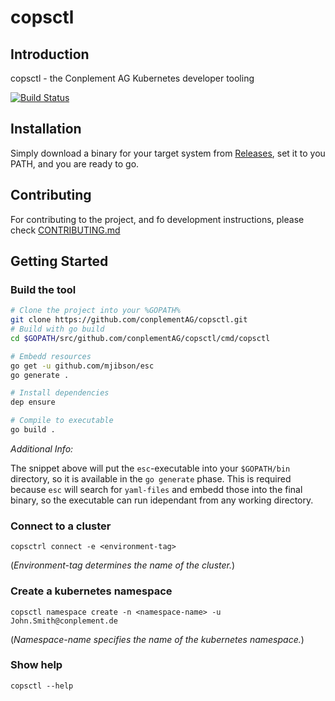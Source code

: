 # copsctl

## Introduction

copsctl - the Conplement AG Kubernetes developer tooling

[![Build Status](https://cpgithub.visualstudio.com/GitHubPipelines/_apis/build/status/conplementAG.copsctl?branchName=master)](https://cpgithub.visualstudio.com/GitHubPipelines/_build/latest?definitionId=9&branchName=master)

## Installation

Simply download a binary for your target system from [Releases](https://github.com/conplementAG/copsctl/releases), set it to you PATH, and you are ready to go.

## Contributing

For contributing to the project, and fo development instructions, please check [CONTRIBUTING.md](CONTRIBUTING.md)

## Getting Started

### Build the tool

```bash
# Clone the project into your %GOPATH%
git clone https://github.com/conplementAG/copsctl.git
# Build with go build
cd $GOPATH/src/github.com/conplementAG/copsctl/cmd/copsctl

# Embedd resources
go get -u github.com/mjibson/esc
go generate .

# Install dependencies
dep ensure

# Compile to executable
go build .
```

*Additional Info:*

The  snippet above will put the `esc`-executable into your `$GOPATH/bin` directory, so it is available in the `go generate` phase.
This is required because `esc` will search for `yaml-files` and embedd those into the final binary, so the executable can run idependant from any working directory.


### Connect to a cluster
`copsctrl connect -e <environment-tag>`

(*Environment-tag determines the name of the cluster.*)

### Create a kubernetes namespace

`copsctl namespace create -n <namespace-name> -u John.Smith@conplement.de`

(*Namespace-name specifies the name of the kubernetes namespace.*)

### Show help

`copsctl --help`